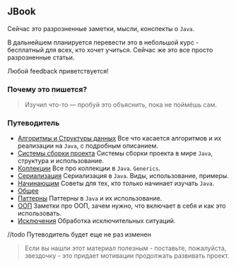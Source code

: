 ## JBook
Сейчас это разрозненные заметки, мысли, конспекты о `Java`.

В дальнейшем планируется перевести это в небольшой курс - бесплатный для всех, кто хочет учиться.
Сейчас же это все просто разрозненные статьи.

Любой feedback приветствуется!

### Почему это пишется?
> Изучил что-то — пробуй это объяснить, пока не поймёшь сам.

### Путеводитель
* [Алгоритмы и Структуры данных](algorithms)
  Все что касается алгоритмов и их реализации на `Java`, с подробным описанием.
* [Системы сборки проекта](build)
  Системы сборки проекта в мире `Java`, структура и использование.
* [Коллекции](collections)
  Все про коллекции в `Java`. `Generics`.
* [Сериализация](serialization)
  Сериализация в `Java`. Виды, использование, примеры.
* [Начинающим](start)
  Советы для тех, кто только начинает изучать `Java`.
* [Общее](common)
* [Паттерны](patterns)
  Паттерны в `Java` и их использование.
* [ООП](oop)
  Заметки про ООП, зачем нужно, что включает в себя и как это использовать.
* [Исключения](exceptions)
  Обработка исключительных ситуаций.


//todo Путеводитель будет еще не раз изменен



> Если вы нашли этот материал полезным - поставьте, пожалуйста, звездочку - это придает мотивации продолжать развивать проект.
